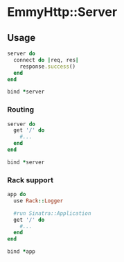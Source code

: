 # EmmyHttp::Server


## Usage

```ruby
server do
  connect do |req, res|
    response.success()
  end
end

bind *server
```

### Routing

```ruby
server do
  get '/' do
    #...
  end
end

bind *server
```

### Rack support

```ruby
app do
  use Rack::Logger

  #run Sinatra::Application
  get '/' do
    #...
  end
end

bind *app
```
